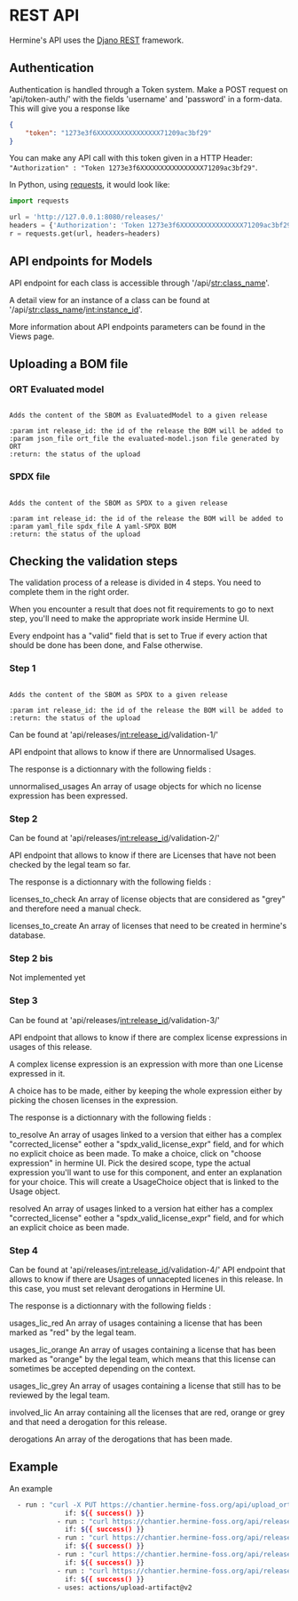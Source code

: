 <!---  
SPDX-FileCopyrightText: 2022 Martin Delabre <gitlab.com/delabre.martin>
SPDX-FileCopyrightText: 2022 Hermine team <hermine@inno3.fr> 
SPDX-License-Identifier: CC-BY-4.0
-->

# REST API

Hermine's API uses the [Djano REST](https://www.django-rest-framework.org/) framework.

## Authentication

Authentication is handled through a Token system.
Make a POST request on 'api/token-auth/' with the fields 'username' and 'password' in a form-data.
This will give you a response like 


```json
{
    "token": "1273e3f6XXXXXXXXXXXXXXXX71209ac3bf29"
}
```


You can make any API call with this token given in a HTTP Header:  
`"Authorization" : "Token 1273e3f6XXXXXXXXXXXXXXXX71209ac3bf29"`.

In Python, using [requests](https://docs.python-requests.org/en/latest/),  it would look like:

```python
import requests

url = 'http://127.0.0.1:8080/releases/'
headers = {'Authorization': 'Token 1273e3f6XXXXXXXXXXXXXXXX71209ac3bf29'}
r = requests.get(url, headers=headers)
```

## API endpoints for Models


API endpoint for each class is accessible through '/api/<str:class_name>'. 

A detail view for an instance of a class can be found at '/api/<str:class_name>/<int:instance_id>'.

More information about API endpoints parameters can be found in the Views page.


## Uploading a BOM file

### ORT Evaluated model 

```{py:function} PUT /api/upload_ort/

Adds the content of the SBOM as EvaluatedModel to a given release

:param int release_id: the id of the release the BOM will be added to
:param json_file ort_file the evaluated-model.json file generated by ORT 
:return: the status of the upload
```


### SPDX file 


```{py:function} PUT /api/upload_spdx/

Adds the content of the SBOM as SPDX to a given release

:param int release_id: the id of the release the BOM will be added to
:param yaml_file spdx_file A yaml-SPDX BOM  
:return: the status of the upload
```

## Checking the validation steps

The validation process of a release is divided in 4 steps. You need to complete them in the right order.

When you encounter a result that does not fit requirements to go to next step, you'll need to make the appropriate work inside Hermine UI.

Every endpoint has a "valid" field that is set to True if every action that should be done has been done, and False otherwise.


### Step 1


```{py:function} GET api/releases/<int:release_id>/validation-1/

Adds the content of the SBOM as SPDX to a given release

:param int release_id: the id of the release the BOM will be added to
:return: the status of the upload
```

Can be found at 'api/releases/<int:release_id>/validation-1/'

API endpoint that allows to know if there are Unnormalised Usages.

The response is a dictionnary with the following fields :

unnormalised_usages
    An array of usage objects for which no license expression has been expressed.
 

### Step 2

Can be found at 'api/releases/<int:release_id>/validation-2/'

API endpoint that allows to know if there are Licenses that have not been checked by the legal team so far. 

The response is a dictionnary with the following fields :

licenses_to_check
    An array of license objects that are considered as "grey" and therefore need a manual check.

licenses_to_create
    An array of licenses that need to be created in hermine's database.


### Step 2 bis

Not implemented yet


### Step 3

Can be found at 'api/releases/<int:release_id>/validation-3/'

API endpoint that allows to know if there are complex license expressions in usages of this release.

A complex license expression is an expression with more than one License expressed in it.

A choice has to be made, either by keeping the whole expression either by picking the chosen licenses in the expression.

The response is a dictionnary with the following fields :

to_resolve
    An array of usages linked to a version that either has a complex "corrected_license" eother a "spdx_valid_license_expr" field, and for which no explicit choice as been made.
    To make a choice, click on "choose expression" in hermine UI. Pick the desired scope, type the actual expression you'll want to use for this component, and enter an explanation for your choice.
    This will create a UsageChoice object that is linked to the Usage object.

resolved
    An array of usages linked to a version hat either has a complex "corrected_license" eother a "spdx_valid_license_expr" field, and for which an explicit choice as been made.

### Step 4

Can be found at 'api/releases/<int:release_id>/validation-4/'
API endpoint that allows to know if there are Usages of unnacepted licenes in this release.
In this case, you must set relevant derogations in Hermine UI.

The response is a dictionnary with the following fields :

usages_lic_red
    An array of usages containing a license that has been marked as "red" by the legal team.

usages_lic_orange
    An array of usages containing a license that has been marked as "orange" by the legal team, which means that this license can sometimes be accepted depending on the context.

usages_lic_grey
    An array of usages containing a license that still has to be reviewed by the legal team.

involved_lic
    An array containing all the licenses that are red, orange or grey and that need a derogation for this release.

derogations
    An array of the derogations that has been made.
    
## Example


An example
```bash
  - run : "curl -X PUT https://chantier.hermine-foss.org/api/upload_ort/ -H 'Authorization: Token ${{ secrets.HERMINE_TOKEN }}' -F 'ort_file=@.tortellini/out/evaluated-model.json' -F 'release_id=1' --silent"
              if: ${{ success() }}
            - run : "curl https://chantier.hermine-foss.org/api/releases/1/validation-1/ -H 'Authorization: Token ${{ secrets.HERMINE_TOKEN }}' --output .hermine/validation-1.json --silent"
              if: ${{ success() }}
            - run : "curl https://chantier.hermine-foss.org/api/releases/1/validation-2/ -H 'Authorization: Token ${{ secrets.HERMINE_TOKEN }}' --output .hermine/validation-2.json --silent"
              if: ${{ success() }}
            - run : "curl https://chantier.hermine-foss.org/api/releases/1/validation-3/ -H 'Authorization: Token ${{ secrets.HERMINE_TOKEN }}' --output .hermine/validation-3.json --silent"
              if: ${{ success() }}
            - run : "curl https://chantier.hermine-foss.org/api/releases/1/validation-4/ -H 'Authorization: Token ${{ secrets.HERMINE_TOKEN }}' --output .hermine/validation-4.json --silent"
              if: ${{ success() }}
            - uses: actions/upload-artifact@v2
```
    
